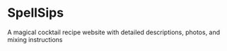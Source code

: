 # SpellSips
A magical cocktail recipe website with detailed descriptions, photos, and mixing instructions

